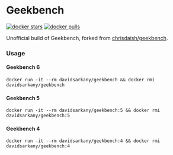 # Geekbench

[![docker stars](https://badgen.net/docker/stars/davidsarkany/geekbench?icon=docker&label=stars)](https://hub.docker.com/r/davidsarkany/geekbench) [![docker pulls](https://badgen.net/docker/pulls/davidsarkany/geekbench)](https://hub.docker.com/r/davidsarkany/geekbench)

Unofficial build of Geekbench, forked from [chrisdaish/geekbench](https://github.com/chrisdaish/docker-geekbench).

### Usage

#### Geekbench 6

```
docker run -it --rm davidsarkany/geekbench && docker rmi davidsarkany/geekbench
```

#### Geekbench 5

```
docker run -it --rm davidsarkany/geekbench:5 && docker rmi davidsarkany/geekbench:5
```

#### Geekbench 4

```
docker run -it --rm davidsarkany/geekbench:4 && docker rmi davidsarkany/geekbench:4
```
